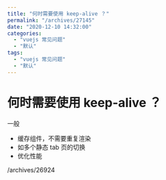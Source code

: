 ```yaml
---
title: "何时需要使用 keep-alive ？"
permalink: "/archives/27145"
date: "2020-12-10 14:32:00"
categories: 
  - "vuejs 常见问题"
  - "默认"
tags: 
  - "vuejs 常见问题"
  - "默认"
---
```


# 何时需要使用 keep-alive ？

一般

- 缓存组件，不需要重复渲染
- 如多个静态 tab 页的切换
- 优化性能

/archives/26924
